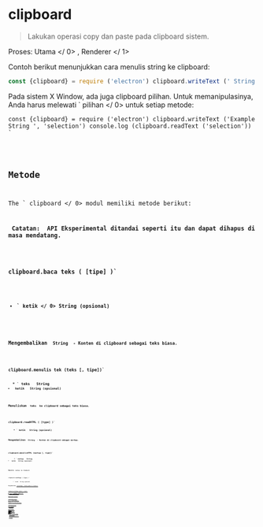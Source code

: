 # clipboard

> Lakukan operasi copy dan paste pada clipboard sistem.

Proses:  Utama </ 0> ,  Renderer </ 1></p> 

Contoh berikut menunjukkan cara menulis string ke clipboard:

```javascript
const {clipboard} = require ('electron') clipboard.writeText (' String Contoh ')
```

Pada sistem X Window, ada juga clipboard pilihan. Untuk memanipulasinya, Anda harus melewati ` pilihan </ 0> untuk setiap metode:</p>

<pre><code class="javascript">const {clipboard} = require ('electron') clipboard.writeText ('Example String ', 'selection') console.log (clipboard.readText ('selection'))
`</pre> 

## Metode

The ` clipboard </ 0> modul memiliki metode berikut:</p>

<p><strong> Catatan: </ 0> API Eksperimental ditandai seperti itu dan dapat dihapus di masa mendatang.</p>

<h3><code>clipboard.baca teks ( [tipe] )`</h3> 

* ` ketik </ 0>  String (opsional)</li>
</ul>

<p>Mengembalikan <code> String </ 0> - Konten di clipboard sebagai teks biasa.</p>

<h3><code>clipboard.menulis tek (teks [, tipe])`</h3> 
  * ` teks </ 0>  String</li>
<li><code> ketik </ 0>  String (opsional)</li>
</ul>

<p>Menuliskan <code> teks </ 0> ke clipboard sebagai teks biasa.</p>

<h3><code>clipboard.readHTML ( [type] )`</h3> 
    * ` ketik </ 0>  String (opsional)</li>
</ul>

<p>Mengembalikan <code> String </ 0> - Konten di clipboard sebagai markup.</p>

<h3><code>clipboard.menulisHTML (markup [, tipe])`</h3> 
      * ` markup </ 0>  String</li>
<li><code> ketik </ 0>  String (opsional)</li>
</ul>

<p>Menulis <code> markup </ 0> ke clipboard.</p>

<h3><code>clipboard.readImage ( [type] )`</h3> 
        * ` ketik </ 0>  String (opsional)</li>
</ul>

<p>Mengembalikan <a href="native-image.md"><code> NativeImage </ 0> - Konten gambar di clipboard.</p>

<h3><code>clipboard.writeImage (gambar [, tipe])`</h3> 
          * ` gambar </ 0>  <a href="native-image.md"> gambar asli </ 1></li>
<li><code> ketik </ 0>  String (opsional)</li>
</ul>

<p>Menulis <code> gambar </ 0> ke clipboard.</p>

<h3><code>clipboard.readRTF ( [type] )`</h3> 
            * ` ketik </ 0>  String (opsional)</li>
</ul>

<p>Mengembalikan <code> String </ 0> - Konten di clipboard sebagai RTF.</p>

<h3><code>clipboard.writeRTF (teks [, jenis])`</h3> 
              * ` teks </ 0>  String</li>
<li><code> ketik </ 0>  String (opsional)</li>
</ul>

<p>Menuliskan <code> teks </ 0> ke clipboard di RTF.</p>

<h3><code> clipboard.readBookmark () </ 0>  <em> macos </ 1>  <em> Windows </ 1></h3>

<p>Mengembalikan <code>Objek`:</p> 
                * ` judul </ 0> String</li>
<li><code>url` String
                
                Mengembalikan objek yang berisi ` judul </ 0> dan <code> url </ 0> yang mewakili penanda di clipboard. Nilai <code> judul</ 0> dan <code> url </ 0> akan menjadi string kosong bila bookmark tidak tersedia.</p>

<h3><code> clipboard.menulisBookmark (judul, url [, tipe]) </ 0>  <em> macos </ 1>  <em> jendela </ 1></h3>

<ul>
<li><code> judul</ 0>  String</li>
<li><code>url` String</li> 
                
                * ` ketik </ 0>  String (opsional)</li>
</ul>

<p>Menulis <code> judul </ 0> dan <code> url </ 0> ke clipboard sebagai bookmark.</p>

<p><strong> Catatan: </ 0> Sebagian besar aplikasi di Windows tidak mendukung penandaan bookmark ke dalamnya sehingga Anda dapat menggunakan <code> clipboard.write </ 1> untuk menulis teks bookmark dan fallback ke clipboard.</p>

<pre><code class="js">clipboard.write ({
   text: 'https: // electron .atom.io',
   bookmark: ' Beranda Elektron '})
`</pre> 
                  ### ` clipboard.readFindText () </ 0>  <em> macos </ 1></h3>

<p>Mengembalikan <code> String </ 0> - Teks pada papan gambar yang ditemukan. Metode ini menggunakan synchronous IPC saat dipanggil dari proses renderer. Nilai cache dibaca ulang dari papan gambar anyar setiap kali aplikasi diaktifkan.</p>

<h3><code> clipboard.writeFindText (teks) </ 0>  <em> macos </ 1></h3>

<ul>
<li><code> teks </ 0>  String</li>
</ul>

<p>Menuliskan <code> teks </ 0> ke dalam papan tulis yang ditemukan sebagai teks biasa. Metode ini menggunakan synchronous IPC saat dipanggil dari proses renderer.</p>

<h3><code>clipboard.clear ( [type] )`
                  
                  * ` ketik </ 0>  String (opsional)</li>
</ul>

<p>Membersihkan konten clipboard.</p>

<h3><code>clipboard.availableFormats ( [type] )`</h3> 
                    * ` ketik </ 0>  String (opsional)</li>
</ul>

<p>Mengembalikan <code> String [] </ 0> - Kumpulan format yang didukung untuk clipboard <code> ketik </ 0> .</p>

<h3><code> clipboard.has (format [, tipe]) </ 0>  <em> Eksperimental </ 1></h3>

<ul>
<li><code> format </ 0>  String</li>
<li><code> ketik </ 0>  String (opsional)</li>
</ul>

<p>Pengembalian <code> Boolean </ 0> - Apakah clipboard mendukung ditentukan <code> Format </ 0> .</p>

<pre><code class="javascript">const {clipboard} = require ('electron') console.log (clipboard.has (' &lt;p&gt; selection </ 0> '))
`</pre> 
                      ### ` clipboard.read (format) </ 0>  <em> Eksperimental </ 1></h3>

<ul>
<li><code> format </ 0>  String</li>
</ul>

<p>Mengembalikan <code> String </ 0> - Membaca <code> format </ 0> ketik dari clipboard.</p>

<h3><code> clipboard.readBuffer (format) </ 0>  <em> Eksperimental </ 1></h3>

<ul>
<li><code> format </ 0>  String</li>
</ul>

<p>Mengembalikan <code> Buffer </ 0> - Membaca <code> format </ 0> ketik dari clipboard.</p>

<h3><code> clipboard.writeBuffer (format, buffer [, tipe]) </ 0>  <em> Eksperimental </ 1></h3>

<ul>
<li><code> format </ 0>  String</li>
<li><code>penyangga` Buffer</li> 
                      
                      * ` ketik </ 0>  String (opsional)</li>
</ul>

<p>Menulis <code> penyangga </ 0> ke clipboard sebagai <code> Format </ 0> .</p>

<h3><code>clipboard.write (data [, type])`</h3> 
                        * `data` Obyek 
                          * ` teks </ 0>  String (opsional)</li>
<li><code> html </ 0>  String (opsional)</li>
<li><code> gambar </ 0>  <a href="native-image.md"> NativeImage </ 1> (opsional)</li>
<li><code> rtf </ 0>  String (opsional)</li>
<li><code> bookmark </ 0>  String (opsional) - Judul url di <code> teks </ 0> .</li>
</ul></li>
<li><code> ketik </ 0>  String (opsional)</li>
</ul>

<pre><code class="javascript">const {clipboard} = require ('electron') clipboard.write ({text: 'test', html: ' &lt;b&gt; test </ 0> '})
`</pre> 
                            Menulis  data </ 0> ke clipboard.</p>